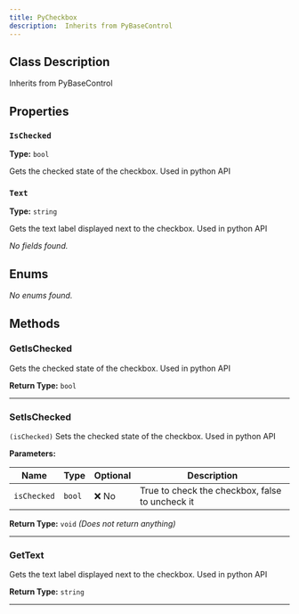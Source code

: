 ```yaml
---
title: PyCheckbox
description:  Inherits from PyBaseControl 
---
```


## Class Description
 Inherits from PyBaseControl


## Properties
### `IsChecked`

**Type:** `bool`

 Gets the checked state of the checkbox.
 Used in python API


### `Text`

**Type:** `string`

 Gets the text label displayed next to the checkbox.
 Used in python API



*No fields found.*

## Enums
*No enums found.*

## Methods
### GetIsChecked

 Gets the checked state of the checkbox.
 Used in python API


**Return Type:** `bool`

---

### SetIsChecked
`(isChecked)`
 Sets the checked state of the checkbox.
 Used in python API


**Parameters:**

| Name | Type | Optional | Description |
| --- | --- | --- | --- |
| `isChecked` | `bool` | ❌ No | True to check the checkbox, false to uncheck it |

**Return Type:** `void` *(Does not return anything)*

---

### GetText

 Gets the text label displayed next to the checkbox.
 Used in python API


**Return Type:** `string`

---

